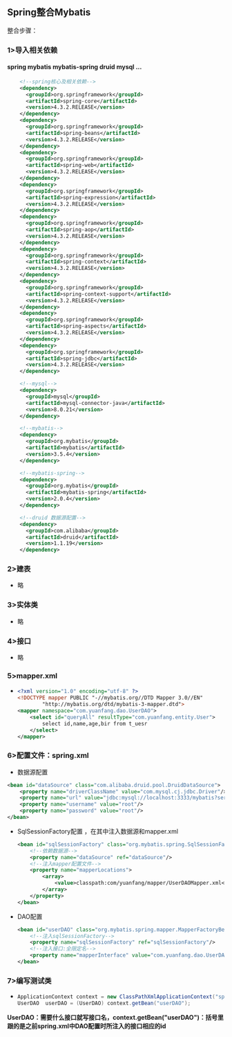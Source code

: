 ## Spring整合Mybatis

整合步骤：

### 1>导入相关依赖

#### 	spring mybatis mybatis-spring druid mysql ...

```xml
    <!--spring核心及相关依赖-->
    <dependency>
      <groupId>org.springframework</groupId>
      <artifactId>spring-core</artifactId>
      <version>4.3.2.RELEASE</version>
    </dependency>
    <dependency>
      <groupId>org.springframework</groupId>
      <artifactId>spring-beans</artifactId>
      <version>4.3.2.RELEASE</version>
    </dependency>
    <dependency>
      <groupId>org.springframework</groupId>
      <artifactId>spring-web</artifactId>
      <version>4.3.2.RELEASE</version>
    </dependency>
    <dependency>
      <groupId>org.springframework</groupId>
      <artifactId>spring-expression</artifactId>
      <version>4.3.2.RELEASE</version>
    </dependency>
    <dependency>
      <groupId>org.springframework</groupId>
      <artifactId>spring-aop</artifactId>
      <version>4.3.2.RELEASE</version>
    </dependency>
    <dependency>
      <groupId>org.springframework</groupId>
      <artifactId>spring-context</artifactId>
      <version>4.3.2.RELEASE</version>
    </dependency>
    <dependency>
      <groupId>org.springframework</groupId>
      <artifactId>spring-context-support</artifactId>
      <version>4.3.2.RELEASE</version>
    </dependency>
    <dependency>
      <groupId>org.springframework</groupId>
      <artifactId>spring-aspects</artifactId>
      <version>4.3.2.RELEASE</version>
    </dependency>
    <dependency>
      <groupId>org.springframework</groupId>
      <artifactId>spring-jdbc</artifactId>
      <version>4.3.2.RELEASE</version>
    </dependency>

    <!--mysql-->
    <dependency>
      <groupId>mysql</groupId>
      <artifactId>mysql-connector-java</artifactId>
      <version>8.0.21</version>
    </dependency>

    <!--mybatis-->
    <dependency>
      <groupId>org.mybatis</groupId>
      <artifactId>mybatis</artifactId>
      <version>3.5.4</version>
    </dependency>

    <!--mybatis-spring-->
    <dependency>
      <groupId>org.mybatis</groupId>
      <artifactId>mybatis-spring</artifactId>
      <version>2.0.4</version>
    </dependency>

    <!--druid 数据源配置-->
    <dependency>
      <groupId>com.alibaba</groupId>
      <artifactId>druid</artifactId>
      <version>1.1.19</version>
    </dependency>
```

### 2>建表

* 略

### 3>实体类

* 略

### 4>接口

* 略

### 5>mapper.xml

* ```xml
  <?xml version="1.0" encoding="utf-8" ?>
  <!DOCTYPE mapper PUBLIC "-//mybatis.org//DTD Mapper 3.0//EN"
          "http://mybatis.org/dtd/mybatis-3-mapper.dtd">
  <mapper namespace="com.yuanfang.dao.UserDAO">
      <select id="queryAll" resultType="com.yuanfang.entity.User">
          select id,name,age,bir from t_uesr
      </select>
  </mapper>
  ```

### 6>配置文件：spring.xml

- 数据源配置

```xml
<bean id="dataSource" class="com.alibaba.druid.pool.DruidDataSource">
    <property name="driverClassName" value="com.mysql.cj.jdbc.Driver"/>
    <property name="url" value="jdbc:mysql://localhost:3333/mybatis?serverTimezone=Asia/Shanghai"/>
    <property name="username" value="root"/>
    <property name="password" value="root"/>
</bean>
```

- SqlSessionFactory配置 ，在其中注入数据源和mapper.xml

  ```xml
  <bean id="sqlSessionFactory" class="org.mybatis.spring.SqlSessionFactoryBean">
      <!--依赖数据源-->
      <property name="dataSource" ref="dataSource"/>
      <!--注入mapper配置文件-->
      <property name="mapperLocations">
          <array>
              <value>classpath:com/yuanfang/mapper/UserDAOMapper.xml</value>
          </array>
      </property>
  </bean>
  ```

- DAO配置

  ```xml
  <bean id="userDAO" class="org.mybatis.spring.mapper.MapperFactoryBean">
      <!--注入sqlSessionFactory-->
      <property name="sqlSessionFactory" ref="sqlSessionFactory"/>
      <!--注入接口:全限定名-->
      <property name="mapperInterface" value="com.yuanfang.dao.UserDAO"/>
  </bean>
  ```


### 7>编写测试类

* ```java
  ApplicationContext context = new ClassPathXmlApplicationContext("spring.xml");
  UserDAO  userDAO = (UserDAO) context.getBean("userDAO");
  ```

**UserDAO：需要什么接口就写接口名，context.getBean("userDAO")：括号里跟的是之前spring.xml中DAO配置时所注入的接口相应的id**